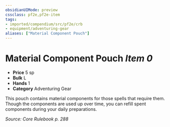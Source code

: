 ```yaml
---
obsidianUIMode: preview
cssclass: pf2e,pf2e-item
tags:
- imported/compendium/src/pf2e/crb
- equipment/adventuring-gear
aliases: ["Material Component Pouch"]
---
```

# Material Component Pouch *Item 0*  

- **Price** 5 sp
- **Bulk** L
- **Hands** 1
- **Category** Adventuring Gear

This pouch contains material components for those spells that require them. Though the components are used up over time, you can refill spent components during your daily preparations.

*Source: Core Rulebook p. 288*